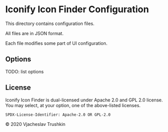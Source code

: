 # Iconify Icon Finder Configuration

This directory contains configuration files.

All files are in JSON format.

Each file modifies some part of UI configuration.

## Options

TODO: list options

## License

Iconify Icon Finder is dual-licensed under Apache 2.0 and GPL 2.0 license. You may select, at your option, one of the above-listed licenses.

`SPDX-License-Identifier: Apache-2.0 OR GPL-2.0`

© 2020 Vjacheslav Trushkin
